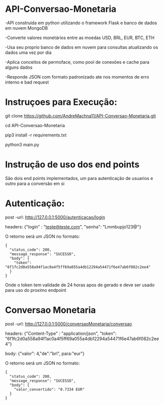 # API-Conversao-Monetaria
-API construida em python utilizando o framework Flask e banco de dados em nuvem MongoDB

-Converte valores monetários entre as moedas USD, BRL, EUR, BTC, ETH

-Usa seu proprio banco de dados em nuvem para consultas atualizando os dados uma vez por dia

-Aplica conceitos de permoface, como pool de conexões e cache para alguns dados

-Responde JSON com formato padronizado ate nos momentos de erro interno e bad request

# Instruçoes para Execução:
git clone https://github.com/AndreMachna11/API-Conversao-Monetaria.git

cd API-Conversao-Monetaria

pip3 install -r requirements.txt

python3 main.py

# Instrução de uso dos end points
São dois end points implementados, um para autenticação de usuarios e outro para a conversão em si

# Autenticação:
post -url: http://127.0.0.1:5000/autenticacao/login

headers: {"login" : "teste@teste.com", "senha": "Lmmbupjo123@"}
  
O retorno será um JSON no formato:

    {
      "status_code": 200,
      "message_response": "SUCESSO",
      "body": {
        "token": "6f1fc2d0a558a94f1ac0a4f5ff69a055a4db12294a54471f6e47ab6f082c2ee4"
      }
    }

Onde o token tem validade de 24 horas apos de gerado e deve ser usado para uso do proximo endpoint

# Conversao Monetaria
post -url: http://127.0.0.1:5000/conversaoMonetaria/conversao

headers: {"Content-Type" : "application/json", "token": "6f1fc2d0a558a94f1ac0a4f5ff69a055a4db12294a54471f6e47ab6f082c2ee4"}

body: {"valor": 4,"de":"brl", para:"eur"}

O retorno será um JSON no formato:

    {
      "status_code": 200,
      "message_response": "SUCESSO",
      "body": {
        "valor_convertido": "0.7334 EUR"
      }
    }


